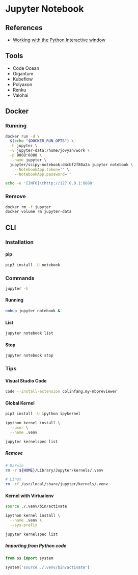 # Jupyter Notebook

## References

- [Working with the Python Interactive window](https://code.visualstudio.com/docs/python/jupyter-support-py)

## Tools

- Code Ocean
- Gigantum
- Kubeflow
- Polyaxon
- Renku
- Valohai

<!-- https://github.com/SwissDataScienceCenter/r10e-ds-py/blob/master/notebooks/02-Tools.ipynb -->

## Docker

### Running

```sh
docker run -d \
  $(echo "$DOCKER_RUN_OPTS") \
  -h jupyter \
  -v jupyter-data:/home/jovyan/work \
  -p 8888:8888 \
  --name jupyter \
  jupyter/scipy-notebook:d4cbf2f80a2a jupyter notebook \
    --NotebookApp.token='' \
    --NotebookApp.password=''
```

```sh
echo -e '[INFO]\thttp://127.0.0.1:8888'
```

### Remove

```sh
docker rm -f jupyter
docker volume rm jupyter-data
```

## CLI

### Installation

#### pip

```sh
pip3 install -U notebook
```

### Commands

```sh
jupyter -h
```

#### Running

```sh
nohup jupyter notebook &
```

#### List

```sh
jupyter notebook list
```

#### Stop

```sh
jupyter notebook stop
```

### Tips

#### Visual Studio Code

```sh
code --install-extension colinfang.my-nbpreviewer
```

#### Global Kernel

```sh
pip3 install -U ipython ipykernel
```

```sh
ipython kernel install \
  --user \
  --name .venv
```

```sh
jupyter kernelspec list
```

##### Remove

```sh
# Darwin
rm -r ${HOME}/Library/Jupyter/kernels/.venv

# Linux
rm -rf /usr/local/share/jupyter/kernels/.venv
```

#### Kernel with Virtualenv

```sh
source ./.venv/bin/activate
```

```sh
ipython kernel install \
  --name .venv \
  --sys-prefix
```

```sh
jupyter kernelspec list
```

##### Importing from Python code

```py
from os import system

system('source ./.venv/bin/activate')
```
